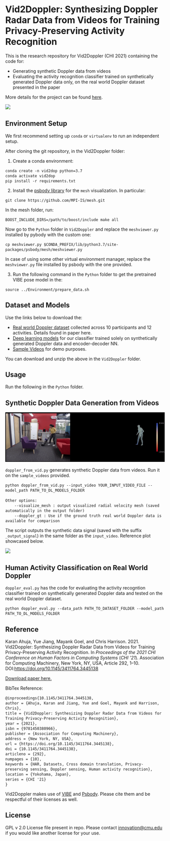 # Vid2Doppler: Synthesizing Doppler Radar Data from Videos for Training Privacy-Preserving Activity Recognition

This is the research repository for Vid2Doppler (CHI 2021) containing the code for:

* Generating synthetic Doppler data from videos
* Evaluating the activity recognition classifier trained on synthetically generated Doppler data only, on the real world Doppler dataset presented in the paper

More details for the project can be found [here](https://karan-ahuja.com/vid2dop.html).

![](https://github.com/FIGLAB/Vid2Doppler/blob/main/media/classification.gif?raw=true)

## Environment Setup

We first recommend setting up `conda` or `virtualenv` to run an independent setup.

After cloning the git repository, in the Vid2Doppler folder:

1. Create a conda environment: 

```
conda create -n vid2dop python=3.7
conda activate vid2dop
pip install -r requirements.txt
```

2. Install the [psbody library](https://github.com/MPI-IS/mesh) for the `mesh` visualization. In particular:

```
git clone https://github.com/MPI-IS/mesh.git
```
In the mesh folder, run:
```
BOOST_INCLUDE_DIRS=/path/to/boost/include make all
```
Now go to the `Python` folder in `Vid2Doppler` and replace the `meshviewer.py` installed by pybody with the custom one:
```
cp meshviewer.py $CONDA_PREFIX/lib/python3.7/site-packages/psbody/mesh/meshviewer.py
```
In case of using some other virtual environment manager, replace the `meshviewer.py` file installed by psbody with the one provided.

3. Run the following command in the `Python` folder to get the pretrained VIBE pose model in the:
```
source ../Environment/prepare_data.sh
```

## Dataset and Models

Use the links below to download the:

* [Real world Doppler dataset](https://www.dropbox.com/s/adh22md432ixq7v/data.zip?dl=0) collected across 10 participants and 12 activities. Details found in paper here. 
* [Deep learning models](https://www.dropbox.com/s/a10ec6lau3loeec/models.zip?dl=0) for our classifier trained solely on synthetically generated Doppler data and encoder-decoder NN.
* [Sample Videos](https://www.dropbox.com/s/xb2l3zennu3s5g5/sample_video.zip?dl=0) for demo purposes.

You can download and unzip the above in the `Vid2Doppler` folder.

## Usage

Run the following in the `Python` folder.

## Synthetic Doppler Data Generation from Videos 

![](https://github.com/FIGLAB/Vid2Doppler/blob/main/media/radial_velocity.gif?raw=true)

`doppler_from_vid.py` generates synthetic Doppler data from videos. Run it on the `sample_videos` provided. 

```
python doppler_from_vid.py --input_video YOUR_INPUT_VIDEO_FILE --model_path PATH_TO_DL_MODELS_FOLDER  

Other options:
	--visualize_mesh : output visualized radial velocity mesh (saved automatically in the output folder)
	--doppler_gt : Use if the ground truth real world Doppler data is available for comparison
```	

The script outputs the synthetic data signal (saved with the suffix `_output_signal`) in the same folder as the `input_video`. Reference plot showcased below.

![](https://github.com/FIGLAB/Vid2Doppler/blob/main/media/signal.gif?raw=true)

## Human Activity Classification on Real World Doppler 

`doppler_eval.py` has the code for evaluating the activity recogntion classifier trained on synthetically generated Doppler data and tested on the real world Doppler dataset.

```
python doppler_eval.py --data_path PATH_TO_DATASET_FOLDER --model_path PATH_TO_DL_MODELS_FOLDER  
```

## Reference

Karan Ahuja, Yue Jiang, Mayank Goel, and Chris Harrison. 2021. Vid2Doppler: Synthesizing Doppler Radar Data from Videos for Training Privacy-Preserving Activity Recognition. In <i>Proceedings of the 2021 CHI Conference on Human Factors in Computing Systems</i> (<i>CHI '21</i>). Association for Computing Machinery, New York, NY, USA, Article 292, 1–10. DOI:https://doi.org/10.1145/3411764.3445138

[Download paper here.](https://karan-ahuja.com/assets/docs/paper/vid2dop.pdf)

BibTex Reference:
```
@inproceedings{10.1145/3411764.3445138,
author = {Ahuja, Karan and Jiang, Yue and Goel, Mayank and Harrison, Chris},
title = {Vid2Doppler: Synthesizing Doppler Radar Data from Videos for Training Privacy-Preserving Activity Recognition},
year = {2021},
isbn = {9781450380966},
publisher = {Association for Computing Machinery},
address = {New York, NY, USA},
url = {https://doi.org/10.1145/3411764.3445138},
doi = {10.1145/3411764.3445138},
articleno = {292},
numpages = {10},
keywords = {HAR, Datasets, Cross domain translation, Privacy-preserving sensing, Doppler sensing, Human activity recognition},
location = {Yokohama, Japan},
series = {CHI '21}
}
```

Vid2Doppler makes use of [VIBE](https://github.com/mkocabas/VIBE) and [Psbody](https://github.com/MPI-IS/mesh). Please cite them and be respectful of their licenses as well.

## License

GPL v 2.0 License file present in repo. Please contact innovation@cmu.edu if you would like another license for your use.

 
 



